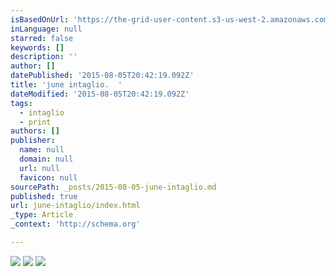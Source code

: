 ```yaml
---
isBasedOnUrl: 'https://the-grid-user-content.s3-us-west-2.amazonaws.com/faca8ef8-2a52-4b47-b2f4-ec596b54abef.png'
inLanguage: null
starred: false
keywords: []
description: ''
author: []
datePublished: '2015-08-05T20:42:19.092Z'
title: 'june intaglio.  '
dateModified: '2015-08-05T20:42:19.092Z'
tags:
  - intaglio
  - print
authors: []
publisher:
  name: null
  domain: null
  url: null
  favicon: null
sourcePath: _posts/2015-08-05-june-intaglio.md
published: true
url: june-intaglio/index.html
_type: Article
_context: 'http://schema.org'

---
```

![](https://the-grid-user-content.s3-us-west-2.amazonaws.com/faca8ef8-2a52-4b47-b2f4-ec596b54abef.png)
![](https://the-grid-user-content.s3-us-west-2.amazonaws.com/281fb303-0a06-4497-a8ff-7992f04ab5cc.png)
![](https://the-grid-user-content.s3-us-west-2.amazonaws.com/05423d3e-e9e5-4de1-bc6f-cff3fa7bec5f.png)